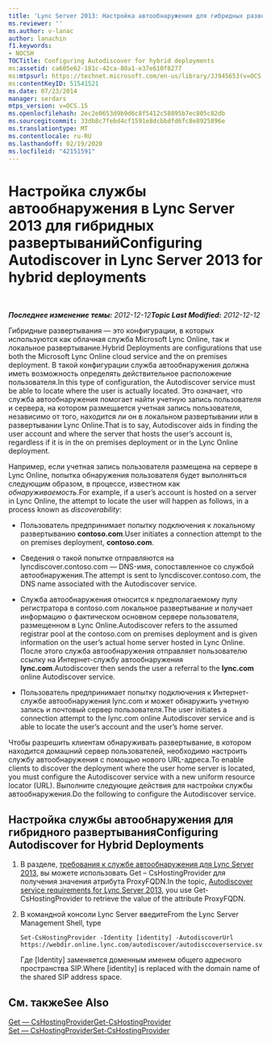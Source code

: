 ```yaml
---
title: 'Lync Server 2013: Настройка автообнаружения для гибридных развертываний'
ms.reviewer: ''
ms.author: v-lanac
author: lanachin
f1.keywords:
- NOCSH
TOCTitle: Configuring Autodiscover for hybrid deployments
ms:assetid: ca605e62-181c-42ca-80a1-e37e610f8277
ms:mtpsurl: https://technet.microsoft.com/en-us/library/JJ945653(v=OCS.15)
ms:contentKeyID: 51541521
ms.date: 07/23/2014
manager: serdars
mtps_version: v=OCS.15
ms.openlocfilehash: 2ec2e0653d9b9d6c8f5412c58895b7ec805c82db
ms.sourcegitcommit: 33db8c7febd4cf1591e8dcbbdfd6fc8e8925896e
ms.translationtype: MT
ms.contentlocale: ru-RU
ms.lasthandoff: 02/19/2020
ms.locfileid: "42151591"
---
```

<div data-xmlns="http://www.w3.org/1999/xhtml">

<div class="topic" data-xmlns="http://www.w3.org/1999/xhtml" data-msxsl="urn:schemas-microsoft-com:xslt" data-cs="http://msdn.microsoft.com/">

<div data-asp="https://msdn2.microsoft.com/asp">

# <a name="configuring-autodiscover-in-lync-server-2013-for-hybrid-deployments"></a><span data-ttu-id="afe7b-102">Настройка службы автообнаружения в Lync Server 2013 для гибридных развертываний</span><span class="sxs-lookup"><span data-stu-id="afe7b-102">Configuring Autodiscover in Lync Server 2013 for hybrid deployments</span></span>

</div>

<div id="mainSection">

<div id="mainBody">

<span> </span>

<span data-ttu-id="afe7b-103">_**Последнее изменение темы:** 2012-12-12_</span><span class="sxs-lookup"><span data-stu-id="afe7b-103">_**Topic Last Modified:** 2012-12-12_</span></span>

<span data-ttu-id="afe7b-104">Гибридные развертывания — это конфигурации, в которых используются как облачная служба Microsoft Lync Online, так и локальное развертывание.</span><span class="sxs-lookup"><span data-stu-id="afe7b-104">Hybrid Deployments are configurations that use both the Microsoft Lync Online cloud service and the on premises deployment.</span></span> <span data-ttu-id="afe7b-105">В такой конфигурации служба автообнаружения должна иметь возможность определять действительное расположение пользователя.</span><span class="sxs-lookup"><span data-stu-id="afe7b-105">In this type of configuration, the Autodiscover service must be able to locate where the user is actually located.</span></span> <span data-ttu-id="afe7b-106">Это означает, что служба автообнаружения помогает найти учетную запись пользователя и сервера, на котором размещается учетная запись пользователя, независимо от того, находится ли он в локальном развертывании или в развертывании Lync Online.</span><span class="sxs-lookup"><span data-stu-id="afe7b-106">That is to say, Autodiscover aids in finding the user account and where the server that hosts the user’s account is, regardless if it is in the on premises deployment or in the Lync Online deployment.</span></span>

<span data-ttu-id="afe7b-107">Например, если учетная запись пользователя размещена на сервере в Lync Online, попытка обнаружения пользователя будет выполняться следующим образом, в процессе, известном как *обнаруживаемость*.</span><span class="sxs-lookup"><span data-stu-id="afe7b-107">For example, if a user’s account is hosted on a server in Lync Online, the attempt to locate the user will happen as follows, in a process known as *discoverability*:</span></span>

  - <span data-ttu-id="afe7b-108">Пользователь предпринимает попытку подключения к локальному развертыванию **contoso.com**.</span><span class="sxs-lookup"><span data-stu-id="afe7b-108">User initiates a connection attempt to the on premises deployment, **contoso.com**.</span></span>

  - <span data-ttu-id="afe7b-109">Сведения о такой попытке отправляются на lyncdiscover.contoso.com — DNS-имя, сопоставленное со службой автообнаружения.</span><span class="sxs-lookup"><span data-stu-id="afe7b-109">The attempt is sent to lyncdiscover.contoso.com, the DNS name associated with the Autodiscover service.</span></span>

  - <span data-ttu-id="afe7b-110">Служба автообнаружения относится к предполагаемому пулу регистратора в contoso.com локальное развертывание и получает информацию о фактическом основном сервере пользователя, размещенном в Lync Online.</span><span class="sxs-lookup"><span data-stu-id="afe7b-110">Autodiscover refers to the assumed registrar pool at the contoso.com on premises deployment and is given information on the user’s actual home server hosted in Lync Online.</span></span> <span data-ttu-id="afe7b-111">После этого служба автообнаружения отправляет пользователю ссылку на Интернет-службу автообнаружения **lync.com**.</span><span class="sxs-lookup"><span data-stu-id="afe7b-111">Autodiscover then sends the user a referral to the **lync.com** online Autodiscover service.</span></span>

  - <span data-ttu-id="afe7b-112">Пользователь предпринимает попытку подключения к Интернет-службе автообнаружения lync.com и может обнаружить учетную запись и почтовый сервер пользователя.</span><span class="sxs-lookup"><span data-stu-id="afe7b-112">The user initiates a connection attempt to the lync.com online Autodiscover service and is able to locate the user’s account and the user’s home server.</span></span>

<span data-ttu-id="afe7b-113">Чтобы разрешить клиентам обнаруживать развертывание, в котором находится домашний сервер пользователей, необходимо настроить службу автообнаружения с помощью нового URL-адреса.</span><span class="sxs-lookup"><span data-stu-id="afe7b-113">To enable clients to discover the deployment where the user home server is located, you must configure the Autodiscover service with a new uniform resource locator (URL).</span></span> <span data-ttu-id="afe7b-114">Выполните следующие действия для настройки службы автообнаружения.</span><span class="sxs-lookup"><span data-stu-id="afe7b-114">Do the following to configure the Autodiscover service.</span></span>

<div>

## <a name="configuring-autodiscover-for-hybrid-deployments"></a><span data-ttu-id="afe7b-115">Настройка службы автообнаружения для гибридного развертывания</span><span class="sxs-lookup"><span data-stu-id="afe7b-115">Configuring Autodiscover for Hybrid Deployments</span></span>

1.  <span data-ttu-id="afe7b-116">В разделе, [требования к службе автообнаружения для Lync Server 2013](lync-server-2013-autodiscover-service-requirements.md), вы можете использовать Get – CsHostingProvider для получения значения атрибута ProxyFQDN.</span><span class="sxs-lookup"><span data-stu-id="afe7b-116">In the topic, [Autodiscover service requirements for Lync Server 2013](lync-server-2013-autodiscover-service-requirements.md), you use Get-CsHostingProvider to retrieve the value of the attribute ProxyFQDN.</span></span>

2.  <span data-ttu-id="afe7b-117">В командной консоли Lync Server введите</span><span class="sxs-lookup"><span data-stu-id="afe7b-117">From the Lync Server Management Shell, type</span></span>
    
        Set-CsHostingProvider -Identity [identity] -AutodiscoverUrl https://webdir.online.lync.com/autodiscover/autodisccoverservice.svc/root
    
    <span data-ttu-id="afe7b-118">Где \[Identity\] заменяется доменным именем общего адресного пространства SIP.</span><span class="sxs-lookup"><span data-stu-id="afe7b-118">Where \[identity\] is replaced with the domain name of the shared SIP address space.</span></span>

</div>

<div>

## <a name="see-also"></a><span data-ttu-id="afe7b-119">См. также</span><span class="sxs-lookup"><span data-stu-id="afe7b-119">See Also</span></span>


[<span data-ttu-id="afe7b-120">Get — CsHostingProvider</span><span class="sxs-lookup"><span data-stu-id="afe7b-120">Get-CsHostingProvider</span></span>](https://docs.microsoft.com/powershell/module/skype/Get-CsHostingProvider)  
[<span data-ttu-id="afe7b-121">Set — CsHostingProvider</span><span class="sxs-lookup"><span data-stu-id="afe7b-121">Set-CsHostingProvider</span></span>](https://docs.microsoft.com/powershell/module/skype/Set-CsHostingProvider)  
  

</div>

</div>

<span> </span>

</div>

</div>

</div>

